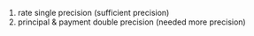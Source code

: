 1. rate single precision (sufficient precision)
2. principal & payment double precision (needed more precision)

